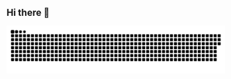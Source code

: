 ## Hi there 👋

![Snake animation](https://github.com/LucckD/LucckD/blob/output/github-contribution-grid-snake.svg)

